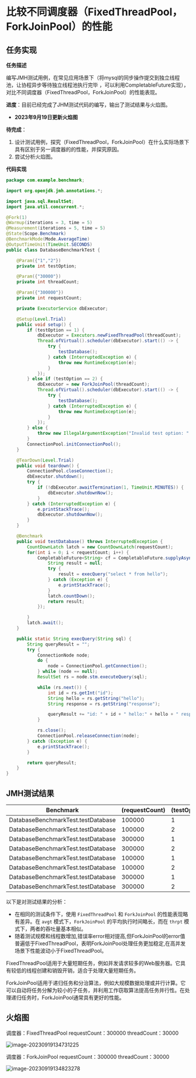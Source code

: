 # 比较不同调度器（FixedThreadPool，ForkJoinPool）的性能

## 任务实现

**任务描述**

编写JMH测试用例，在常见应用场景下（将mysql的同步操作提交到独立线程池，让协程异步等待独立线程池执行完毕 ，可以利用CompletableFuture实现），对比不同调度器（FixedThreadPool，ForkJoinPool）的性能表现。

**进度**：目前已经完成了JHM测试代码的编写，输出了测试结果与火焰图。

- **2023年9月19日更新火焰图**

**待完成**：

1. 设计测试用例，探究（FixedThreadPool，ForkJoinPool）在什么实际场景下具有区别于另一调度器的的性能，并探究原因。
2. 尝试分析火焰图。

**代码实现**

```java
package com.example.benchmark;

import org.openjdk.jmh.annotations.*;

import java.sql.ResultSet;
import java.util.concurrent.*;

@Fork(1)
@Warmup(iterations = 3, time = 5)
@Measurement(iterations = 5, time = 5)
@State(Scope.Benchmark)
@BenchmarkMode(Mode.AverageTime)
@OutputTimeUnit(TimeUnit.SECONDS)
public class DatabaseBenchmarkTest {

    @Param({"1","2"})
    private int testOption;

    @Param({"30000"})
    private int threadCount;

    @Param({"300000"})
    private int requestCount;

    private ExecutorService dbExecutor;

    @Setup(Level.Trial)
    public void setup() {
        if (testOption == 1) {
            dbExecutor = Executors.newFixedThreadPool(threadCount);
            Thread.ofVirtual().scheduler(dbExecutor).start(() -> {
                try {
                    testDatabase();
                } catch (InterruptedException e) {
                    throw new RuntimeException(e);
                }
            });
        } else if (testOption == 2) {
            dbExecutor = new ForkJoinPool(threadCount);
            Thread.ofVirtual().scheduler(dbExecutor).start(() -> {
                try {
                    testDatabase();
                } catch (InterruptedException e) {
                    throw new RuntimeException(e);
                }
            });
        } else {
            throw new IllegalArgumentException("Invalid test option: " + testOption);
        }
        ConnectionPool.initConnectionPool();
    }

    @TearDown(Level.Trial)
    public void teardown() {
        ConnectionPool.closeConnection();
        dbExecutor.shutdown();
        try {
            if (!dbExecutor.awaitTermination(1, TimeUnit.MINUTES)) {
                dbExecutor.shutdownNow();
            }
        } catch (InterruptedException e) {
            e.printStackTrace();
            dbExecutor.shutdownNow();
        }
    }

    @Benchmark
    public void testDatabase() throws InterruptedException {
        CountDownLatch latch = new CountDownLatch(requestCount);
        for(int i = 0; i < requestCount; i++) {
            CompletableFuture<String> cf = CompletableFuture.supplyAsync(() -> {
                String result = null;
                try {
                    result = execQuery("select * from hello");
                } catch (Exception e) {
                    e.printStackTrace();
                }
                latch.countDown();
                return result;
            });

        }
        latch.await();
    }

    public static String execQuery(String sql) {
        String queryResult = "";
        try {
            ConnectionNode node;
            do {
                node = ConnectionPool.getConnection();
            } while (node == null);
            ResultSet rs = node.stm.executeQuery(sql);

            while (rs.next()) {
                int id = rs.getInt("id");
                String hello = rs.getString("hello");
                String response = rs.getString("response");

                queryResult += "id: " + id + " hello:" + hello + " response: "+ response + "\n";
            }

            rs.close();
            ConnectionPool.releaseConnection(node);
        } catch (Exception e) {
            e.printStackTrace();
        }

        return queryResult;
    }
}
```

## **JMH测试结果**

| Benchmark                          | (requestCount) | (testOption) | (threadCount) | Mode  | Cnt  | Score | Error  | Units |
| ---------------------------------- | -------------- | ------------ | ------------- | ----- | ---- | ----- | ------ | ----- |
| DatabaseBenchmarkTest.testDatabase | 100000         | 1            | 10000         | avgt  | 5    | 1.333 | ±0.677 | s/op  |
| DatabaseBenchmarkTest.testDatabase | 100000         | 2            | 10000         | avgt  | 5    | 1.449 | ±0.570 | s/op  |
| DatabaseBenchmarkTest.testDatabase | 300000         | 1            | 30000         | avgt  | 5    | 4.385 | ±1.326 | s/op  |
| DatabaseBenchmarkTest.testDatabase | 300000         | 2            | 30000         | avgt  | 5    | 5.128 | ±0.300 | s/op  |
| DatabaseBenchmarkTest.testDatabase | 100000         | 1            | 10000         | thrpt | 5    | 0.654 | ±0.201 | ops/s |
| DatabaseBenchmarkTest.testDatabase | 100000         | 2            | 10000         | thrpt | 5    | 0.616 | ±0.128 | ops/s |
| DatabaseBenchmarkTest.testDatabase | 300000         | 1            | 30000         | thrpt | 5    | 0.200 | ±0.045 | ops/s |
| DatabaseBenchmarkTest.testDatabase | 300000         | 2            | 30000         | thrpt | 5    | 0.318 | ±0.100 | ops/s |

以下是对测试结果的分析：

- 在相同的测试条件下，使用 `FixedThreadPool` 和 `ForkJoinPool` 的性能表现略有差异。在 `avgt` 模式下，`ForkJoinPool` 的平均执行时间略长，而在 `thrpt` 模式下，两者的吞吐量基本相似。
- 随着测试规模和线程数增加,错误率error相对提高,但ForkJoinPool的error值普遍低于FixedThreadPool，表明ForkJoinPool处理任务更加稳定,在高并发场景下性能波动小于FixedThreadPool。

​	FixedThreadPool适用于大量短期任务，例如并发请求较多的Web服务器。它具有较低的线程创建和销毁开销，适合于处理大量短期任务。

​	ForkJoinPool适用于递归任务和分治算法，例如大规模数据处理或并行计算。它可以自动将任务分解为较小的子任务，并利用工作窃取算法提高任务并行性。在处理递归任务时，ForkJoinPool通常具有更好的性能。

## 火焰图

调度器：FixedThreadPool   requestCount：300000  threadCount：30000

![image-20230919134731225](https://cdn.jsdelivr.net/gh/youyou0805/pictures/2023/09/image-20230919134731225-5692fe.png)

调度器：ForkJoinPool   requestCount：300000  threadCount：30000

![image-20230919134823278](https://cdn.jsdelivr.net/gh/youyou0805/pictures/2023/09/image-20230919134823278-f2ec83.png)

